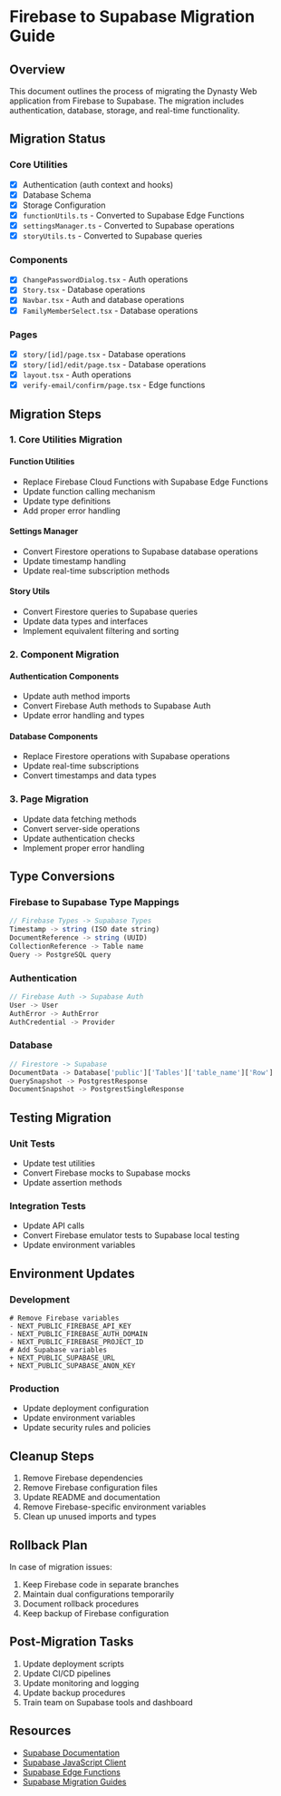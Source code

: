 # Firebase to Supabase Migration Guide

## Overview
This document outlines the process of migrating the Dynasty Web application from Firebase to Supabase. The migration includes authentication, database, storage, and real-time functionality.

## Migration Status

### Core Utilities
- [x] Authentication (auth context and hooks)
- [x] Database Schema
- [x] Storage Configuration
- [x] `functionUtils.ts` - Converted to Supabase Edge Functions
- [x] `settingsManager.ts` - Converted to Supabase operations
- [x] `storyUtils.ts` - Converted to Supabase queries

### Components
- [x] `ChangePasswordDialog.tsx` - Auth operations
- [x] `Story.tsx` - Database operations
- [x] `Navbar.tsx` - Auth and database operations
- [x] `FamilyMemberSelect.tsx` - Database operations

### Pages
- [x] `story/[id]/page.tsx` - Database operations
- [x] `story/[id]/edit/page.tsx` - Database operations
- [x] `layout.tsx` - Auth operations
- [x] `verify-email/confirm/page.tsx` - Edge functions

## Migration Steps

### 1. Core Utilities Migration

#### Function Utilities
- Replace Firebase Cloud Functions with Supabase Edge Functions
- Update function calling mechanism
- Update type definitions
- Add proper error handling

#### Settings Manager
- Convert Firestore operations to Supabase database operations
- Update timestamp handling
- Update real-time subscription methods

#### Story Utils
- Convert Firestore queries to Supabase queries
- Update data types and interfaces
- Implement equivalent filtering and sorting

### 2. Component Migration

#### Authentication Components
- Update auth method imports
- Convert Firebase Auth methods to Supabase Auth
- Update error handling and types

#### Database Components
- Replace Firestore operations with Supabase operations
- Update real-time subscriptions
- Convert timestamps and data types

### 3. Page Migration
- Update data fetching methods
- Convert server-side operations
- Update authentication checks
- Implement proper error handling

## Type Conversions

### Firebase to Supabase Type Mappings
```typescript
// Firebase Types -> Supabase Types
Timestamp -> string (ISO date string)
DocumentReference -> string (UUID)
CollectionReference -> Table name
Query -> PostgreSQL query
```

### Authentication
```typescript
// Firebase Auth -> Supabase Auth
User -> User
AuthError -> AuthError
AuthCredential -> Provider
```

### Database
```typescript
// Firestore -> Supabase
DocumentData -> Database['public']['Tables']['table_name']['Row']
QuerySnapshot -> PostgrestResponse
DocumentSnapshot -> PostgrestSingleResponse
```

## Testing Migration

### Unit Tests
- Update test utilities
- Convert Firebase mocks to Supabase mocks
- Update assertion methods

### Integration Tests
- Update API calls
- Convert Firebase emulator tests to Supabase local testing
- Update environment variables

## Environment Updates

### Development
```env
# Remove Firebase variables
- NEXT_PUBLIC_FIREBASE_API_KEY
- NEXT_PUBLIC_FIREBASE_AUTH_DOMAIN
- NEXT_PUBLIC_FIREBASE_PROJECT_ID
# Add Supabase variables
+ NEXT_PUBLIC_SUPABASE_URL
+ NEXT_PUBLIC_SUPABASE_ANON_KEY
```

### Production
- Update deployment configuration
- Update environment variables
- Update security rules and policies

## Cleanup Steps
1. Remove Firebase dependencies
2. Remove Firebase configuration files
3. Update README and documentation
4. Remove Firebase-specific environment variables
5. Clean up unused imports and types

## Rollback Plan
In case of migration issues:
1. Keep Firebase code in separate branches
2. Maintain dual configurations temporarily
3. Document rollback procedures
4. Keep backup of Firebase configuration

## Post-Migration Tasks
1. Update deployment scripts
2. Update CI/CD pipelines
3. Update monitoring and logging
4. Update backup procedures
5. Train team on Supabase tools and dashboard

## Resources
- [Supabase Documentation](https://supabase.io/docs)
- [Supabase JavaScript Client](https://supabase.io/docs/reference/javascript/introduction)
- [Supabase Edge Functions](https://supabase.io/docs/guides/functions)
- [Supabase Migration Guides](https://supabase.io/docs/guides/migrations) 